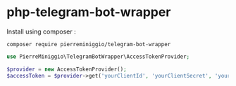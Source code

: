 # php-telegram-bot-wrapper

Install using composer :
```console
composer require pierreminiggio/telegram-bot-wrapper
```

```php
use PierreMiniggio\TelegramBotWrapper\AccessTokenProvider;

$provider = new AccessTokenProvider();
$accessToken = $provider->get('yourClientId', 'yourClientSecret', 'yourRefreshToken');
```
